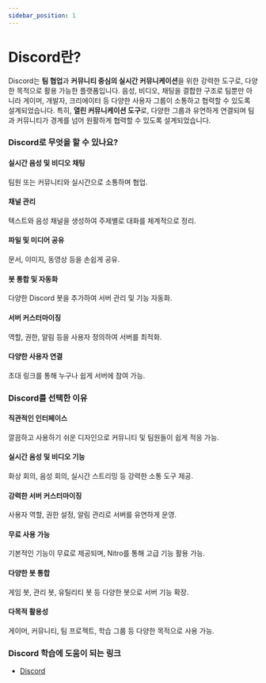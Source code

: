 ```yaml
---
sidebar_position: 1
---
```


# Discord란?

Discord는 **팀 협업**과 **커뮤니티 중심의 실시간 커뮤니케이션**을 위한 강력한 도구로, 다양한 목적으로 활용 가능한 플랫폼입니다. 음성, 비디오, 채팅을 결합한 구조로 팀뿐만 아니라 게이머, 개발자, 크리에이터 등 다양한 사용자 그룹이 소통하고 협력할 수 있도록 설계되었습니다. 특히, **열린 커뮤니케이션 도구**로, 다양한 그룹과 유연하게 연결되며 팀과 커뮤니티가 경계를 넘어 원활하게 협력할 수 있도록 설계되었습니다.

### Discord로 무엇을 할 수 있나요?

#### 실시간 음성 및 비디오 채팅

팀원 또는 커뮤니티와 실시간으로 소통하며 협업.

#### 채널 관리

텍스트와 음성 채널을 생성하여 주제별로 대화를 체계적으로 정리.

#### 파일 및 미디어 공유

문서, 이미지, 동영상 등을 손쉽게 공유.

#### 봇 통합 및 자동화

다양한 Discord 봇을 추가하여 서버 관리 및 기능 자동화.

#### 서버 커스터마이징

역할, 권한, 알림 등을 사용자 정의하여 서버를 최적화.

#### 다양한 사용자 연결

초대 링크를 통해 누구나 쉽게 서버에 참여 가능.

### Discord를 선택한 이유

#### 직관적인 인터페이스

깔끔하고 사용하기 쉬운 디자인으로 커뮤니티 및 팀원들이 쉽게 적응 가능.

#### 실시간 음성 및 비디오 기능

화상 회의, 음성 회의, 실시간 스트리밍 등 강력한 소통 도구 제공.

#### 강력한 서버 커스터마이징

사용자 역할, 권한 설정, 알림 관리로 서버를 유연하게 운영.

#### 무료 사용 가능

기본적인 기능이 무료로 제공되며, Nitro를 통해 고급 기능 활용 가능.

#### 다양한 봇 통합

게임 봇, 관리 봇, 유틸리티 봇 등 다양한 봇으로 서버 기능 확장.

#### 다목적 활용성

게이머, 커뮤니티, 팀 프로젝트, 학습 그룹 등 다양한 목적으로 사용 가능.

### Discord 학습에 도움이 되는 링크

- [Discord](https://discord.com/)
